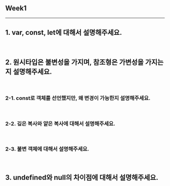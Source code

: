## Week1

---

## 1. var, const, let에 대해서 설명해주세요.


<br/>

## 2. 원시타입은 불변성을 가지며, 참조형은 가변성을 가지는지 설명해주세요.


<br/>

### 2-1. const로 객체를 선언했지만, 왜 변경이 가능한지 설명해주세요.

<br/>

### 2-2. 깊은 복사와 얕은 복사에 대해서 설명해주세요.

<br/>

### 2-3. 불변 객체에 대해서 설명해주세요.

<br/>

## 3. undefined와 null의 차이점에 대해서 설명해주세요.

<br/>

